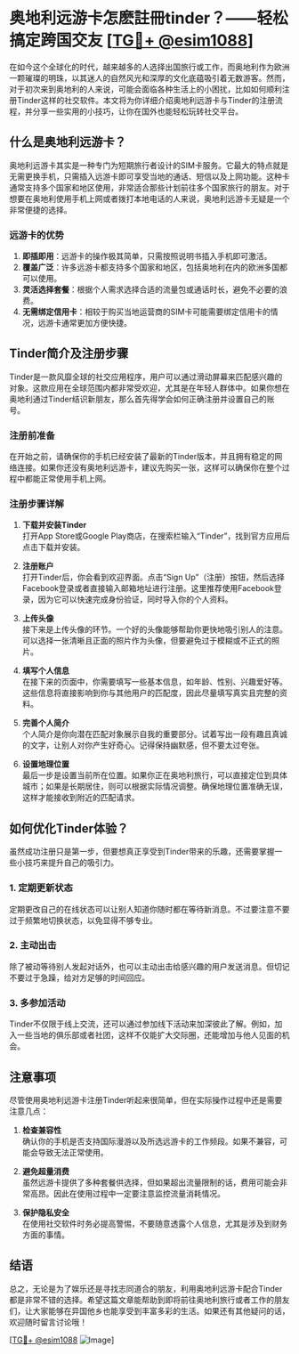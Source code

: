 # 奥地利远游卡怎麽註冊tinder？——轻松搞定跨国交友 [[TG💪+ @esim1088](https://t.me/s/esim1088)]

在如今这个全球化的时代，越来越多的人选择出国旅行或工作，而奥地利作为欧洲一颗璀璨的明珠，以其迷人的自然风光和深厚的文化底蕴吸引着无数游客。然而，对于初次来到奥地利的人来说，可能会面临各种生活上的小困扰，比如如何顺利注册Tinder这样的社交软件。本文将为你详细介绍奥地利远游卡与Tinder的注册流程，并分享一些实用的小技巧，让你在国外也能轻松玩转社交平台。

## 什么是奥地利远游卡？

奥地利远游卡其实是一种专门为短期旅行者设计的SIM卡服务。它最大的特点就是无需更换手机，只需插入远游卡即可享受当地的通话、短信以及上网功能。这种卡通常支持多个国家和地区使用，非常适合那些计划前往多个国家旅行的朋友。对于想要在奥地利使用手机上网或者拨打本地电话的人来说，奥地利远游卡无疑是一个非常便捷的选择。

### 远游卡的优势

1. **即插即用**：远游卡的操作极其简单，只需按照说明书插入手机即可激活。
2. **覆盖广泛**：许多远游卡都支持多个国家和地区，包括奥地利在内的欧洲多国都可以使用。
3. **灵活选择套餐**：根据个人需求选择合适的流量包或通话时长，避免不必要的浪费。
4. **无需绑定信用卡**：相较于购买当地运营商的SIM卡可能需要绑定信用卡的情况，远游卡通常更加方便快捷。

## Tinder简介及注册步骤

Tinder是一款风靡全球的社交应用程序，用户可以通过滑动屏幕来匹配感兴趣的对象。这款应用在全球范围内都非常受欢迎，尤其是在年轻人群体中。如果你想在奥地利通过Tinder结识新朋友，那么首先得学会如何正确注册并设置自己的账号。

### 注册前准备

在开始之前，请确保你的手机已经安装了最新的Tinder版本，并且拥有稳定的网络连接。如果你还没有奥地利远游卡，建议先购买一张，这样可以确保你在整个过程中都能正常使用手机上网。

### 注册步骤详解

1. **下载并安装Tinder**  
   打开App Store或Google Play商店，在搜索栏输入“Tinder”，找到官方应用后点击下载并安装。

2. **注册账户**  
   打开Tinder后，你会看到欢迎界面。点击“Sign Up”（注册）按钮，然后选择Facebook登录或者直接输入邮箱地址进行注册。这里推荐使用Facebook登录，因为它可以快速完成身份验证，同时导入你的个人资料。

3. **上传头像**  
   接下来是上传头像的环节。一个好的头像能够帮助你更快地吸引别人的注意。可以选择一张清晰且正面的照片作为头像，但要避免过于模糊或不正式的照片。

4. **填写个人信息**  
   在接下来的页面中，你需要填写一些基本信息，如年龄、性别、兴趣爱好等。这些信息将直接影响到你与其他用户的匹配度，因此尽量填写真实且完整的资料。

5. **完善个人简介**  
   个人简介是你向潜在匹配对象展示自我的重要部分。试着写出一段有趣且真诚的文字，让别人对你产生好奇心。记得保持幽默感，但不要太过夸张。

6. **设置地理位置**  
   最后一步是设置当前所在位置。如果你正在奥地利旅行，可以直接定位到具体城市；如果是长期居住，则可以根据实际情况调整。确保地理位置准确无误，这样才能接收到附近的匹配请求。

## 如何优化Tinder体验？

虽然成功注册只是第一步，但要想真正享受到Tinder带来的乐趣，还需要掌握一些小技巧来提升自己的吸引力。

### 1. 定期更新状态  
定期更改自己的在线状态可以让别人知道你随时都在等待新消息。不过要注意不要过于频繁地切换状态，以免显得不够专业。

### 2. 主动出击  
除了被动等待别人发起对话外，也可以主动出击给感兴趣的用户发送消息。但切记不要过于急躁，给对方足够的时间回应。

### 3. 多参加活动  
Tinder不仅限于线上交流，还可以通过参加线下活动来加深彼此了解。例如，加入一些当地的俱乐部或者社团，这样不仅能扩大交际圈，还能增加与他人见面的机会。

## 注意事项

尽管使用奥地利远游卡注册Tinder听起来很简单，但在实际操作过程中还是需要注意几点：

1. **检查兼容性**  
   确认你的手机是否支持国际漫游以及所选远游卡的工作频段。如果不兼容，可能会导致无法正常使用。

2. **避免超量消费**  
   虽然远游卡提供了多种套餐供选择，但如果超出流量限制的话，费用可能会非常高昂。因此在使用过程中一定要注意监控流量消耗情况。

3. **保护隐私安全**  
   在使用社交软件时务必提高警惕，不要随意透露个人信息，尤其是涉及到财务方面的事情。

## 结语

总之，无论是为了娱乐还是寻找志同道合的朋友，利用奥地利远游卡配合Tinder都是非常不错的选择。希望这篇文章能帮助到即将前往奥地利旅行或者工作的朋友们，让大家能够在异国他乡也能享受到丰富多彩的生活。如果还有其他疑问的话，欢迎随时留言讨论哦！

[[TG💪+ @esim1088](https://t.me/s/esim1088) ![Image](https://i.postimg.cc/4NQfJmqS/Snipaste-2025-05-13-00-14-12.png)]